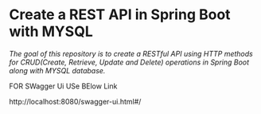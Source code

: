 # Create a REST API in Spring Boot with MYSQL
*The goal of this repository is to create a RESTful API using HTTP methods for CRUD(Create, Retrieve, Update and Delete) operations in Spring Boot along with MYSQL database.*

FOR SWagger Ui USe BElow Link 

http://localhost:8080/swagger-ui.html#/